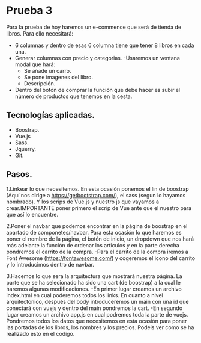 Prueba 3
=============
Para la prueba de hoy haremos un e-commence que será de tienda de libros. Para ello necesitará:
- 6 columnas y dentro de esas 6 columna tiene que tener 8 libros en cada una. 
- Generar columnas con precio y categorias.
-Usaremos un ventana modal que hará:
    - Se añade un carro.
    - Se pone imagenes del libro.
    - Descripción.
- Dentro del botón de comprar la función que debe hacer es subir el número de productos que tenemos en la cesta.



## Tecnologías aplicadas.
- Boostrap.
- Vue.js
- Sass.
- Jquerry.
- Git.

## Pasos.


1.Linkear lo que necesitemos. En esta ocasión ponemos el lin de boostrap (Aquí nos dirige a https://getbootstrap.com/), el sass (segun lo hayamos nombrado). Y los scrips de Vue.js y nuestro js que vayamos a crear.IMPORTANTE poner primero el scrip de Vue ante que el nuestro para que así lo encuentre.

2.Poner el navbar que podemos encontrar en la página de boostrap en el apartado de componetes/navbar. Para esta ocasión lo que haremos es poner el nombre de la página, el botón de inicio, un dropdown que nos hará más adelante la función de ordenar los articulos y en la parte derecha pondremos el carrito de la compra.
       -Para el carrito de la compra iremos a Font Awesome (https://fontawesome.com/) y cogeremos el icono del carrito y lo introducimos dentro de navbar.

3.Hacemos lo que sera la arquitectura que mostrará nuestra página. La parte que se ha selecionado ha sido una cart (de boostrap) a la cual le haremos algunas modificaciones.
-En primer lugar creamos un archivo index.html en cual poderemos todos los links. En cuanto a nivel arquitectonico, después del body introduceremos un main con una id que conectará con vuejs y dentro del main pondremos la cart.
-En segundo lugar creamos un archivo app.js en cual podremos toda la parte de vuejs. Pondremos todos los datos que necesitemos en esta ocasión para poner las portadas de los libros, los nombres y los precios. Podeis ver como se ha realizado esto en el codigo.
